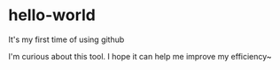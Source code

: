 # hello-world
It's my first time of using github

I'm curious about this tool.
I hope it can help me improve my efficiency~
